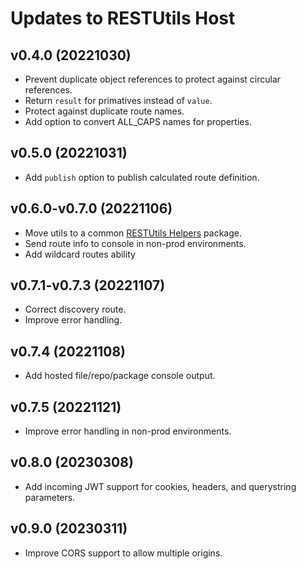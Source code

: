 # Updates to RESTUtils Host

## v0.4.0 (20221030)

* Prevent duplicate object references to protect against circular references.
* Return `result` for primatives instead of `value`.
* Protect against duplicate route names.
* Add option to convert ALL_CAPS names for properties.

## v0.5.0 (20221031)

* Add `publish` option to publish calculated route definition.

## v0.6.0-v0.7.0 (20221106)

* Move utils to a common [RESTUtils Helpers](https://www.npmjs.com/package/restutils-helpers) package.
* Send route info to console in non-prod environments.
* Add wildcard routes ability

## v0.7.1-v0.7.3 (20221107)

* Correct discovery route.  
* Improve error handling.  

## v0.7.4 (20221108)

* Add hosted file/repo/package console output.

## v0.7.5 (20221121)

* Improve error handling in non-prod environments.

## v0.8.0 (20230308)

* Add incoming JWT support for cookies, headers, and querystring parameters.

## v0.9.0 (20230311)

* Improve CORS support to allow multiple origins.
